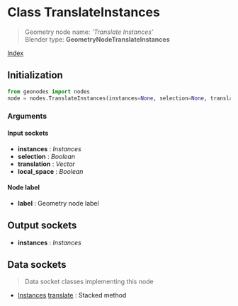 
# Class TranslateInstances

> Geometry node name: _'Translate Instances'_<br>Blender type:  **GeometryNodeTranslateInstances**


[Index](/docs/index.md)

## Initialization


```python
from geonodes import nodes
node = nodes.TranslateInstances(instances=None, selection=None, translation=None, local_space=None, label=None)
```


### Arguments


#### Input sockets



- **instances** : _Instances_
- **selection** : _Boolean_
- **translation** : _Vector_
- **local_space** : _Boolean_



#### Node label



- **label** : Geometry node label



## Output sockets



- **instances** : _Instances_



## Data sockets

> Data socket classes implementing this node




- [Instances](../sockets/Instances.md) [translate](../sockets/Instances.md#translate) : Stacked method


